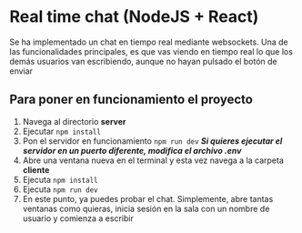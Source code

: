 # Real time chat (NodeJS + React)

Se ha implementado un chat en tiempo real mediante websockets. Una de las funcionalidades principales, es que vas viendo en tiempo real lo que los demás usuarios van escribiendo, aunque no hayan pulsado el botón de enviar

## Para poner en funcionamiento el proyecto

1. Navega al directorio **server**
2. Ejecutar ```npm install```
3. Pon el servidor en funcionamiento ```npm run dev``` ***Si quieres ejecutar el servidor en un puerto diferente, modifica el archivo .env***
4. Abre una ventana nueva en el terminal y esta vez navega a la carpeta **cliente**
5. Ejecuta ```npm install ```
6. Ejecuta ```npm run dev```
7. En este punto, ya puedes probar el chat. Simplemente, abre tantas ventanas como quieras, inicia sesión en la sala con un nombre de usuario y comienza a escribir
